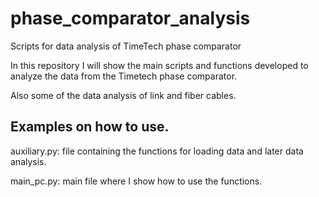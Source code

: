 # phase_comparator_analysis
 Scripts for data analysis of TimeTech phase comparator

 In this repository I will show the main scripts and functions developed to analyze the data from the Timetech phase comparator.

 Also some of the data analysis of link and fiber cables.

 ## Examples on how to use.

 auxiliary.py: file containing the functions for loading data and later data analysis.
 
 main_pc.py: main file where I show how to use the functions.
